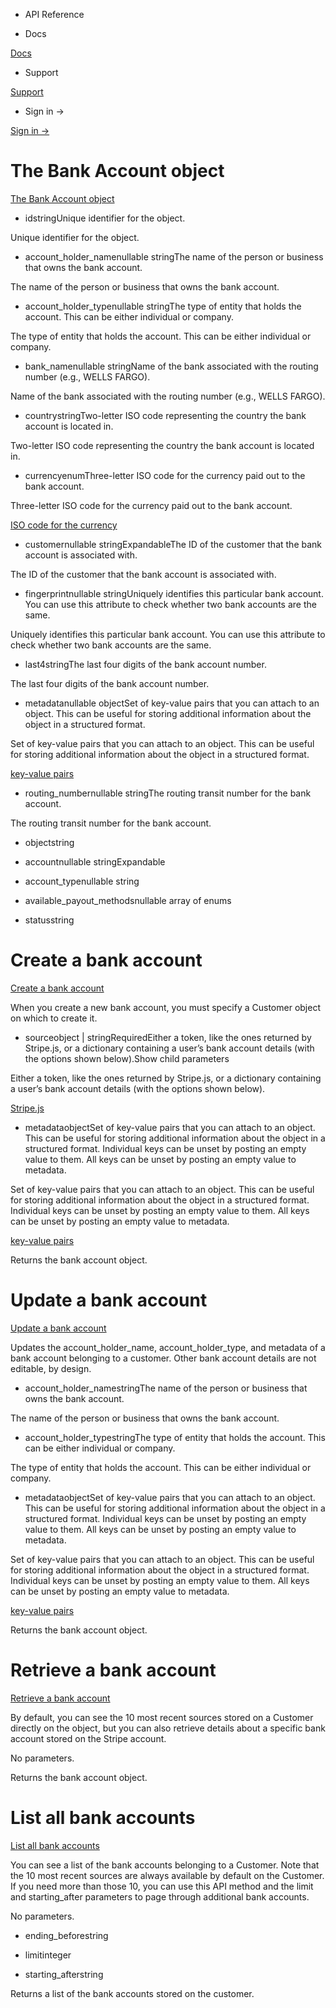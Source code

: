 - API Reference

- Docs

[Docs](/)

- Support

[Support](https://support.stripe.com)

- Sign in →

[Sign in →](https://dashboard.stripe.com/login)

# The Bank Account object

[The Bank Account object](/api/customer_bank_accounts/object)

- idstringUnique identifier for the object.

Unique identifier for the object.

- account_holder_namenullable stringThe name of the person or business that owns the bank account.

The name of the person or business that owns the bank account.

- account_holder_typenullable stringThe type of entity that holds the account. This can be either individual or company.

The type of entity that holds the account. This can be either individual or company.

- bank_namenullable stringName of the bank associated with the routing number (e.g., WELLS FARGO).

Name of the bank associated with the routing number (e.g., WELLS FARGO).

- countrystringTwo-letter ISO code representing the country the bank account is located in.

Two-letter ISO code representing the country the bank account is located in.

- currencyenumThree-letter ISO code for the currency paid out to the bank account.

Three-letter ISO code for the currency paid out to the bank account.

[ISO code for the currency](https://stripe.com/docs/payouts)

- customernullable stringExpandableThe ID of the customer that the bank account is associated with.

The ID of the customer that the bank account is associated with.

- fingerprintnullable stringUniquely identifies this particular bank account. You can use this attribute to check whether two bank accounts are the same.

Uniquely identifies this particular bank account. You can use this attribute to check whether two bank accounts are the same.

- last4stringThe last four digits of the bank account number.

The last four digits of the bank account number.

- metadatanullable objectSet of key-value pairs that you can attach to an object. This can be useful for storing additional information about the object in a structured format.

Set of key-value pairs that you can attach to an object. This can be useful for storing additional information about the object in a structured format.

[key-value pairs](/api/metadata)

- routing_numbernullable stringThe routing transit number for the bank account.

The routing transit number for the bank account.

- objectstring

- accountnullable stringExpandable

- account_typenullable string

- available_payout_methodsnullable array of enums

- statusstring

# Create a bank account

[Create a bank account](/api/customer_bank_accounts/create)

When you create a new bank account, you must specify a Customer object on which to create it.

- sourceobject | stringRequiredEither a token, like the ones returned by Stripe.js, or a dictionary containing a user’s bank account details (with the options shown below).Show child parameters

Either a token, like the ones returned by Stripe.js, or a dictionary containing a user’s bank account details (with the options shown below).

[Stripe.js](/js)

- metadataobjectSet of key-value pairs that you can attach to an object. This can be useful for storing additional information about the object in a structured format. Individual keys can be unset by posting an empty value to them. All keys can be unset by posting an empty value to metadata.

Set of key-value pairs that you can attach to an object. This can be useful for storing additional information about the object in a structured format. Individual keys can be unset by posting an empty value to them. All keys can be unset by posting an empty value to metadata.

[key-value pairs](/api/metadata)

Returns the bank account object.

# Update a bank account

[Update a bank account](/api/customer_bank_accounts/update)

Updates the account_holder_name, account_holder_type, and metadata of a bank account belonging to a customer. Other bank account details are not editable, by design.

- account_holder_namestringThe name of the person or business that owns the bank account.

The name of the person or business that owns the bank account.

- account_holder_typestringThe type of entity that holds the account. This can be either individual or company.

The type of entity that holds the account. This can be either individual or company.

- metadataobjectSet of key-value pairs that you can attach to an object. This can be useful for storing additional information about the object in a structured format. Individual keys can be unset by posting an empty value to them. All keys can be unset by posting an empty value to metadata.

Set of key-value pairs that you can attach to an object. This can be useful for storing additional information about the object in a structured format. Individual keys can be unset by posting an empty value to them. All keys can be unset by posting an empty value to metadata.

[key-value pairs](/api/metadata)

Returns the bank account object.

# Retrieve a bank account

[Retrieve a bank account](/api/customer_bank_accounts/retrieve)

By default, you can see the 10 most recent sources stored on a Customer directly on the object, but you can also retrieve details about a specific bank account stored on the Stripe account.

No parameters.

Returns the bank account object.

# List all bank accounts

[List all bank accounts](/api/customer_bank_accounts/list)

You can see a list of the bank accounts belonging to a Customer. Note that the 10 most recent sources are always available by default on the Customer. If you need more than those 10, you can use this API method and the limit and starting_after parameters to page through additional bank accounts.

No parameters.

- ending_beforestring

- limitinteger

- starting_afterstring

Returns a list of the bank accounts stored on the customer.
